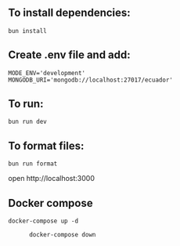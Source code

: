 ## To install dependencies:
```
bun install
```

## Create .env file and add:
```
MODE_ENV='development'
MONGODB_URI='mongodb://localhost:27017/ecuador'
```

## To run:
```
bun run dev
```

## To format files:
```
bun run format
```

open http://localhost:3000

## Docker compose
```
docker-compose up -d
```
```
      docker-compose down
```